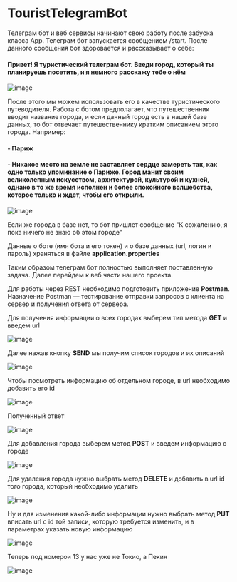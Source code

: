 # TouristTelegramBot

Телеграм бот и веб сервисы начинают свою работу после забуска класса App.
Телеграм бот запускается сообщением /start. После данного сообщения бот здоровается и рассказывает о себе:

#### Привет! Я туристический телеграм бот. Введи город, который ты планируешь посетить, и я немного расскажу тебе о нём

![image](https://user-images.githubusercontent.com/63640670/132995126-7735b818-92d3-4c30-9abf-2812c71759dd.png)

После этого мы можем использовать его в качестве туристического путеводителя.
Работа с ботом предполагает, что путешественник вводит название города, и если данный город есть в нашей базе данных, то бот отвечает путешественнику кратким описанием этого города. Например:

#### - Париж
#### - Никакое место на земле не заставляет сердце замереть так, как одно только упоминание о Париже. Город манит своим великолепным искусством, архитектурой, культурой и кухней, однако в то же время исполнен и более спокойного волшебства, которое только и ждет, чтобы его открыли.

![image](https://user-images.githubusercontent.com/63640670/132995140-5e10eed9-8908-4fa4-bd93-76bf27680aa6.png)

Если же города в базе нет, то бот пришлет сообщение "К сожалению, я пока ничего не знаю об этом городе"

Данные о боте (имя бота и его токен) и о базе данных (url, логин и пароль) храняться в файле **application.properties**

Таким образом телеграм бот полностью выполняет поставленную задача. 
Далее перейдем к веб части нашего проекта.

Для работы через REST необходимо подготовить приложение **Postman**.
Назначение Postman — тестирование отправки запросов с клиента на сервер и получения ответа от сервера.

Для получения информации о всех городах выберем тип метода **GET** и введем url

![image](https://user-images.githubusercontent.com/63640670/132994768-3ec651bb-3345-48b9-a2c6-8ac38aeaec9b.png)

Далее нажав кнопку **SEND** мы получим список городов и их описаний

![image](https://user-images.githubusercontent.com/63640670/132994722-0d4bbda7-0c44-49e3-828e-6f38e619fa38.png)

Чтобы посмотреть информацию об отдельном городе, в url необходимо добавить его id

![image](https://user-images.githubusercontent.com/63640670/132994780-73440242-da1e-4276-87a1-5303c31976fc.png)

Полученный ответ 

![image](https://user-images.githubusercontent.com/63640670/132994788-30e96eea-caf9-439b-a0b9-0baef61cc845.png)

Для добавления города выберем метод **POST** и введем информацию о городе

![image](https://user-images.githubusercontent.com/63640670/132994910-7384a1ce-dc39-4f77-b4e0-7f83f0aed085.png)

Для удаления города нужно выбрать метод **DELETE** и добавить в url id того города, который необходимо удалить

![image](https://user-images.githubusercontent.com/63640670/132995008-efae071d-e751-4620-876d-c436e260f0a7.png)

Ну и для изменения какой-либо информации нужно выбрать метод **PUT** вписать url с id той записи, которую требуется изменить, и в параметрах указать новую информацию

![image](https://user-images.githubusercontent.com/63640670/132995492-a744ca1e-de97-48f3-8109-420e27a11ef1.png)

Теперь под номерои 13 у нас уже не Токио, а Пекин

![image](https://user-images.githubusercontent.com/63640670/132995540-39b5b2b7-291f-4fe8-876a-c76dc39f0706.png)
